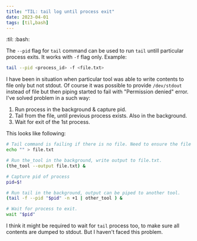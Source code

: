 ```yaml
---
title: "TIL: tail log until process exit"
date: 2023-04-01
tags: [til,bash]
---
```


:til: :bash:

The `--pid` flag for `tail` command can be used to run `tail` untill particular
process exits. It works with `-f` flag only. Example:

```bash
tail --pid <process_id> -f <file.txt>
```

I have been in situation when particular tool was able to write contents to file
only but not stdout. Of course it was possible to provide `/dev/stdout` instead
of file but then piping started to fail with "Permission denied" error. I've
solved problem in a such way:

1. Run process in the background & capture pid.
2. Tail from the file, until previous process exists. Also in the background.
3. Wait for exit of the 1st process.

This looks like following:


```bash
# Tail command is failing if there is no file. Need to ensure the file exists.
echo "" > file.txt

# Run the_tool in the background, write output to file.txt.
(the_tool --output file.txt) &

# Capture pid of process
pid=$!

# Run tail in the background, output can be piped to another tool.
(tail -f --pid "$pid" -n +1 | other_tool ) &

# Wait for process to exit.
wait "$pid"
```

I think it might be required to wait for `tail` process too, to make sure all
contents are dumped to stdout. But I haven't faced this problem.
